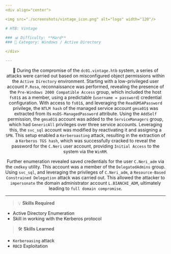 ```yaml
---
<div align="center">

<img src="./screenshots/vintage_icon.png" alt="logo" width="120"/>

# HTB: Vintage

### 📊 Difficulty: **Hard**
### 📁 Category: Windows / Active Directory

</div>

---
```


<div align="center">

🔎 During the compromise of the `dc01.vintage.htb` system, a series of attacks were carried out based on misconfigured object permissions within the `Active Directory` environment.
Starting with a low-privileged user account `P.Rosa`, reconnaissance was performed, revealing the presence of the `Pre-Windows 2000 Compatible Access` group, which included the host
`fs01$` as a member, using a predictable (`username = password`) credential configuration. With access to `fs01$`, and leveraging the `ReadGMSAPassword` privilege, the `NTLM hash` of
the managed service account `gmsa01$` was extracted from its `msDS-ManagedPassword` attribute. Using the `AddSelf` permission, the `gmsa01$` account was added to the `ServiceManagers`
group, which had `GenericAll` privileges over three service accounts. Leveraging this, the `svc_sql` account was modified by reactivating it and assigning a `SPN`. This setup enabled a
`Kerberoasting` attack, resulting in the extraction of a `Kerberos TGS hash`, which was successfully cracked to reveal the password for the `C.Neri` user account, providing `Initial Access`
to the system via the `WinRM`.

Further enumeration revealed saved credentials for the user `C.Neri_adm` via the `cmdkey` utility. This account was a member of the `DelegatedAdmins` group. Using `svc_sql`, and leveraging
the privileges of `C.Neri_adm`, a `Resource-Based Constrained Delegation` attack was carried out. This allowed the attacker to `impersonate` the domain administrator account `L.BIANCHI_ADM`,
ultimately leading to `full domain compromise`.

</div>


---

> 💡 **Skills Required**
- Active Directory Enumeration
- Skill in working with the Kerberos protocol

> 🛠️ **Skills Learned**
- `Kerberoasing` attack
- `RBCD` Exploitation
